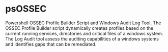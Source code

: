 psOSSEC
=======

Powershell OSSEC Profile Builder Script and Windows Audit Log Tool. The OSSEC Profile Builder script dynamically creates profiles based on the current running services, directories and critical files of a windows system. The Log Audit tool assess the auditing capabilities of a windows systems and identifies gaps that can be remediated.
